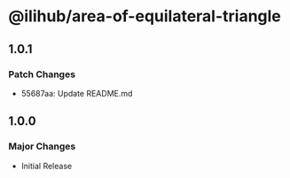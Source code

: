 # @ilihub/area-of-equilateral-triangle

## 1.0.1

### Patch Changes

- 55687aa: Update README.md

## 1.0.0

### Major Changes

- Initial Release
